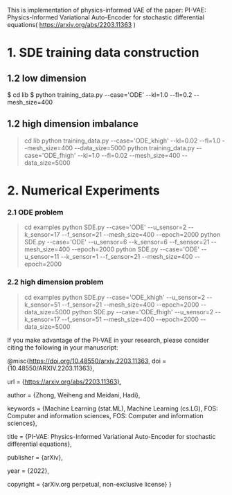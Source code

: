 This is implementation of physics-informed VAE of the paper:
PI-VAE: Physics-Informed Variational Auto-Encoder for stochastic differential equations( https://arxiv.org/abs/2203.11363 )

# 1. SDE training data construction

## 1.2 low dimension
  $ cd lib
  $ python training_data.py --case='ODE' --kl=1.0 --fl=0.2 --mesh_size=400

## 1.2 high dimension imbalance
> cd lib
> python training_data.py --case='ODE_khigh' --kl=0.02 --fl=1.0 --mesh_size=400 --data_size=5000
> python training_data.py --case='ODE_fhigh' --kl=1.0 --fl=0.02 --mesh_size=400 --data_size=5000



# 2. Numerical Experiments

### 2.1 ODE problem
> cd examples
> python SDE.py --case='ODE' --u_sensor=2 --k_sensor=17 --f_sensor=21 --mesh_size=400 --epoch=2000
> python SDE.py --case='ODE' --u_sensor=6 --k_sensor=6 --f_sensor=21 --mesh_size=400 --epoch=2000
> python SDE.py --case='ODE' --u_sensor=11 --k_sensor=1 --f_sensor=21 --mesh_size=400 --epoch=2000

### 2.2 high dimension problem
> cd examples
> python SDE.py --case='ODE_khigh' --u_sensor=2 --k_sensor=51 --f_sensor=21 --mesh_size=400 --epoch=2000 --data_size=5000
> python SDE.py --case='ODE_fhigh' --u_sensor=2 --k_sensor=17 --f_sensor=51 --mesh_size=400 --epoch=2000 --data_size=5000

If you make advantage of the PI-VAE in your research, please consider citing the following in your manuscript:

@misc{https://doi.org/10.48550/arxiv.2203.11363,
  doi = {10.48550/ARXIV.2203.11363},
  
  url = {https://arxiv.org/abs/2203.11363},
  
  author = {Zhong, Weiheng and Meidani, Hadi},
  
  keywords = {Machine Learning (stat.ML), Machine Learning (cs.LG), FOS: Computer and information sciences, FOS: Computer and information sciences},
  
  title = {PI-VAE: Physics-Informed Variational Auto-Encoder for stochastic differential equations},
  
  publisher = {arXiv},
  
  year = {2022},
  
  copyright = {arXiv.org perpetual, non-exclusive license}
}


